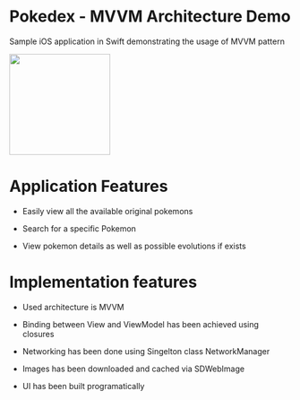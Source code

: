 # Pokedex - MVVM Architecture Demo 
Sample iOS application in Swift demonstrating the usage of MVVM pattern

<img src="https://github.com/Mrwhononumber/Images/blob/9760c471997b37428e26b40667852c6c0730cf5d/Images/PokedexDarkMode.gif" width="180">





# Application Features

* Easily view all the available original pokemons

* Search for a specific Pokemon

* View pokemon details as well as possible evolutions if exists

# Implementation features


* Used architecture is MVVM

* Binding between View and ViewModel has been achieved using closures

* Networking has been done using Singelton class NetworkManager

* Images has been downloaded and cached via SDWebImage

* UI has been built programatically


